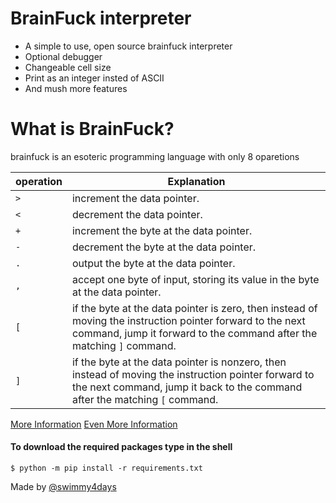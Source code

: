 # BrainFuck interpreter

- A simple to use, open source brainfuck interpreter
- Optional debugger 
- Changeable cell size
- Print as an integer insted of ASCII 
- And mush more features

# What is BrainFuck?
brainfuck is an esoteric programming language with only 8 oparetions

|operation  | Explanation|
|- | -|
|`>` |  increment the data pointer.|
|`<` | decrement the data pointer.|
|`+` | increment the byte at the data pointer.|
|`-`  | decrement the byte at the data pointer.|
|`.` | output the byte at the data pointer.|
|`,` | accept one byte of input, storing its value in the byte at the data pointer.|
|`[` |if the byte at the data pointer is zero, then instead of moving the instruction pointer forward to the next command, jump it forward to the command after the matching `]` command.|
|`]` |if the byte at the data pointer is nonzero, then instead of moving the instruction pointer forward to the next command, jump it back to the command after the matching `[` command.|

[More Information](https://en.wikipedia.org/wiki/Brainfuck)
[Even More Information](https://esolangs.org/wiki/Brainfuck)

#### To download the required packages type in the shell
`$ python -m pip install -r requirements.txt`

Made by [@swimmy4days](https://github.com/swimmy4days)
